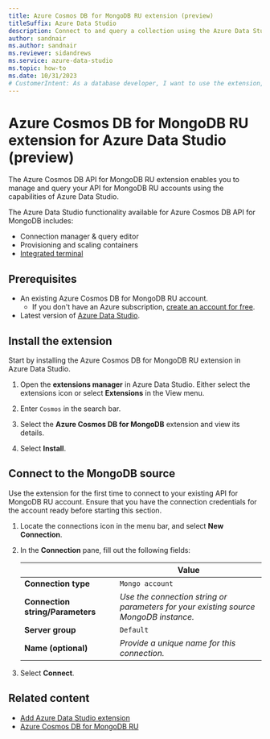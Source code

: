 ```yaml
---
title: Azure Cosmos DB for MongoDB RU extension (preview)
titleSuffix: Azure Data Studio
description: Connect to and query a collection using the Azure Data Studio extension for Azure Cosmos DB for MongoDB RU.
author: sandnair
ms.author: sandnair
ms.reviewer: sidandrews
ms.service: azure-data-studio
ms.topic: how-to
ms.date: 10/31/2023
# CustomerIntent: As a database developer, I want to use the extension, so that I can explore my data already in Azure Cosmos DB for MongoDB RU.
---
```


# Azure Cosmos DB for MongoDB RU extension for Azure Data Studio (preview)

The Azure Cosmos DB API for MongoDB RU extension enables you to manage and query your API for MongoDB RU accounts using the capabilities of Azure Data Studio.

The Azure Data Studio functionality available for Azure Cosmos DB API for MongoDB includes:

- Connection manager & query editor
- Provisioning and scaling containers
- [Integrated terminal](../integrated-terminal.md)

## Prerequisites

- An existing Azure Cosmos DB for MongoDB RU account.
  - If you don't have an Azure subscription, [create an account for free](https://azure.microsoft.com/free).
- Latest version of [Azure Data Studio](..//download-azure-data-studio.md).

## Install the extension

Start by installing the Azure Cosmos DB for MongoDB RU extension in Azure Data Studio.

1. Open the **extensions manager** in Azure Data Studio. Either select the extensions icon or select **Extensions** in the View menu.

1. Enter `Cosmos` in the search bar.

1. Select the **Azure Cosmos DB for MongoDB** extension and view its details.

1. Select **Install**.

## Connect to the MongoDB source

Use the extension for the first time to connect to your existing API for MongoDB RU account. Ensure that you have the connection credentials for the account ready before starting this section.

1. Locate the connections icon in the menu bar, and select **New Connection**.

1. In the **Connection** pane, fill out the following fields:

    | | Value |
    | --- | --- |
    | **Connection type** | `Mongo account` |
    | **Connection string/Parameters** | *Use the connection string or parameters for your existing source MongoDB instance.* |
    | **Server group** | `Default` |
    | **Name (optional)** | *Provide a unique name for this connection.* |

1. Select **Connect**.

## Related content

- [Add Azure Data Studio extension](add-extensions.md)
- [Azure Cosmos DB for MongoDB RU](/azure/cosmos-db/mongodb)

